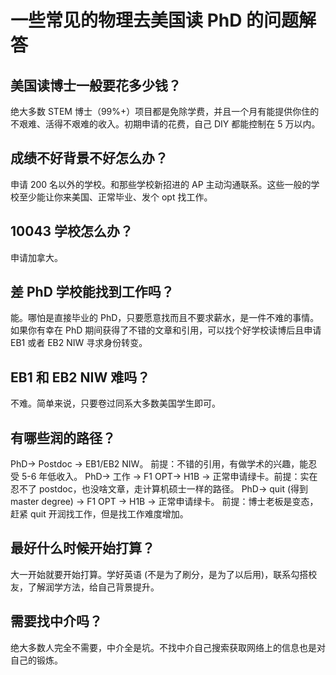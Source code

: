# 一些常见的物理去美国读 PhD 的问题解答

## 美国读博士一般要花多少钱？

绝大多数 STEM 博士（99%+）项目都是免除学费，并且一个月有能提供你住的不艰难、活得不艰难的收入。初期申请的花费，自己 DIY 都能控制在 5 万以内。

## 成绩不好背景不好怎么办？

申请 200 名以外的学校。和那些学校新招进的 AP 主动沟通联系。这些一般的学校至少能让你来美国、正常毕业、发个 opt 找工作。

## 10043 学校怎么办？

申请加拿大。

## 差 PhD 学校能找到工作吗？

能。哪怕是直接毕业的 PhD，只要愿意找而且不要求薪水，是一件不难的事情。
如果你有幸在 PhD 期间获得了不错的文章和引用，可以找个好学校读博后且申请 EB1 或者 EB2 NIW 寻求身份转变。

## EB1 和 EB2 NIW 难吗？

不难。简单来说，只要卷过同系大多数美国学生即可。

## 有哪些润的路径？

PhD-> Postdoc -> EB1/EB2 NIW。 前提：不错的引用，有做学术的兴趣，能忍受 5-6 年低收入。
PhD-> 工作 -> F1 OPT-> H1B -> 正常申请绿卡。前提：实在忍不了 postdoc，也没啥文章，走计算机硕士一样的路径。
PhD-> quit (得到 master degree) -> F1 OPT -> H1B -> 正常申请绿卡。
前提：博士老板是变态，赶紧 quit 开润找工作，但是找工作难度增加。

## 最好什么时候开始打算？

大一开始就要开始打算。学好英语 (不是为了刷分，是为了以后用)，联系勾搭校友，了解润学方法，给自己背景提升。

## 需要找中介吗？

绝大多数人完全不需要，中介全是坑。不找中介自己搜索获取网络上的信息也是对自己的锻炼。
